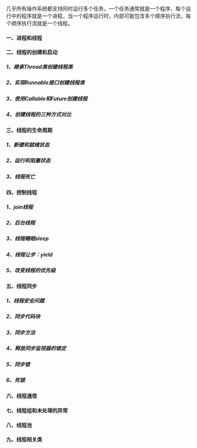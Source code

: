 ​    	几乎所有操作系统都支持同时运行多个任务，一个任务通常就是一个程序，每个运行中的程序就是一个进程，当一个程序运行时，内部可能包含多个顺序执行流，每个顺序执行流就是一个线程。

#### 一、进程和线程

#### 二、线程的创建和启动

##### 1、继承Thread类创建线程类

##### 2、实现Runnable接口创建线程类

##### 3、使用Callable和Future创建线程

##### 4、创建线程的三种方式对比

#### 三、线程的生命周期

##### 1、新建和就绪状态

##### 2、运行和阻塞状态

##### 3、线程死亡

#### 四、控制线程

##### 1、join线程

##### 2、后台线程

##### 3、线程睡眠sleep

##### 4、线程让步：yield

##### 5、改变线程的优先级

#### 五、线程同步

##### 1、线程安全问题

##### 2、同步代码块

##### 3、同步方法

##### 4、释放同步监视器的锁定

##### 5、同步锁

##### 6、死锁

#### 六、线程通信

#### 七、线程组和未处理的异常

#### 八、线程池

#### 九、线程相关类